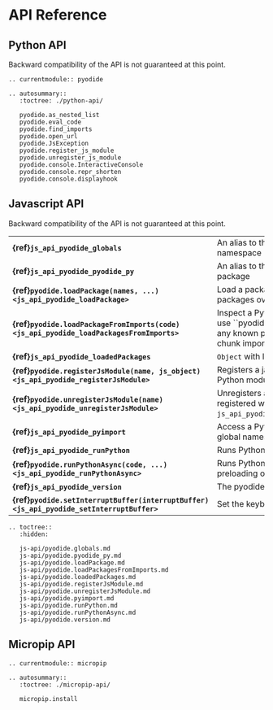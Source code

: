 # API Reference

## Python API

Backward compatibility of the API is not guaranteed at this point.


```{eval-rst}
.. currentmodule:: pyodide

.. autosummary::
   :toctree: ./python-api/

   pyodide.as_nested_list
   pyodide.eval_code
   pyodide.find_imports
   pyodide.open_url
   pyodide.JsException
   pyodide.register_js_module
   pyodide.unregister_js_module
   pyodide.console.InteractiveConsole
   pyodide.console.repr_shorten
   pyodide.console.displayhook
```


## Javascript API

Backward compatibility of the API is not guaranteed at this point.

| | |
|-|-|
| **{ref}`js_api_pyodide_globals`**        | An alias to the global Python namespace                        |
| **{ref}`js_api_pyodide_pyodide_py`**     | An alias to the pyodide Python package                         |
| **{ref}`pyodide.loadPackage(names, ...) <js_api_pyodide_loadPackage>`**    | Load a package or a list of packages over the network          |
| **{ref}`pyodide.loadPackageFromImports(code) <js_api_pyodide_loadPackagesFromImports>`**    | Inspect a Python code chunk and use ``pyodide.loadPackage` to load any known packages that the code chunk imports. |
| **{ref}`js_api_pyodide_loadedPackages`** | `Object` with loaded packages.                                 |
| **{ref}`pyodide.registerJsModule(name, js_object) <js_api_pyodide_registerJsModule>`**   | Registers a javascript object as a Python module.        |
| **{ref}`pyodide.unregisterJsModule(name) <js_api_pyodide_unregisterJsModule>`** | Unregisters a module previously registered with `js_api_pyodide_registerJsPackage`.        |
| **{ref}`js_api_pyodide_pyimport`**       | Access a Python object in the global namespace from Javascript |
| **{ref}`js_api_pyodide_runPython`**      | Runs Python code from Javascript.                              |
| **{ref}`pyodide.runPythonAsync(code, ...) <js_api_pyodide_runPythonAsync>`** | Runs Python code with automatic preloading of imports.         |
| **{ref}`js_api_pyodide_version`**        | The pyodide version string.                                    |
| **{ref}`pyodide.setInterruptBuffer(interruptBuffer) <js_api_pyodide_setInterruptBuffer>`** | Set the keyboard interrupt buffer                |


```{eval-rst}
.. toctree::
   :hidden:

   js-api/pyodide.globals.md
   js-api/pyodide.pyodide_py.md
   js-api/pyodide.loadPackage.md
   js-api/pyodide.loadPackagesFromImports.md
   js-api/pyodide.loadedPackages.md
   js-api/pyodide.registerJsModule.md
   js-api/pyodide.unregisterJsModule.md
   js-api/pyodide.pyimport.md
   js-api/pyodide.runPython.md
   js-api/pyodide.runPythonAsync.md
   js-api/pyodide.version.md
```


## Micropip API

```{eval-rst}
.. currentmodule:: micropip

.. autosummary::
   :toctree: ./micropip-api/

   micropip.install
```

